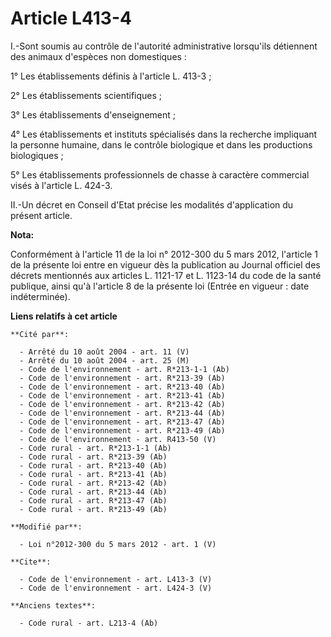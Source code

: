 # Article L413-4

I.-Sont soumis au contrôle de l'autorité administrative lorsqu'ils détiennent des animaux d'espèces non domestiques : 

1° Les établissements définis à l'article L. 413-3 ; 

2° Les établissements scientifiques ; 

3° Les établissements d'enseignement ; 

4° Les établissements et instituts spécialisés dans la recherche impliquant la personne humaine, dans le contrôle biologique
et dans les productions biologiques ; 

5° Les établissements professionnels de chasse à caractère commercial visés à l'article L. 424-3. 

II.-Un décret en Conseil d'Etat précise les modalités d'application du présent article.

**Nota:**

Conformément à l'article 11 de la loi n° 2012-300 du 5 mars 2012,   l'article 1 de la présente loi entre en vigueur dès la
publication au   Journal officiel des décrets mentionnés aux articles L. 1121-17 et L.   1123-14 du code de la santé
publique, ainsi qu'à l'article 8 de la   présente loi (Entrée en vigueur : date indéterminée).

**Liens relatifs à cet article**

	**Cité par**:

	  - Arrêté du 10 août 2004 - art. 11 (V)
	  - Arrêté du 10 août 2004 - art. 25 (M)
	  - Code de l'environnement - art. R*213-1-1 (Ab)
	  - Code de l'environnement - art. R*213-39 (Ab)
	  - Code de l'environnement - art. R*213-40 (Ab)
	  - Code de l'environnement - art. R*213-41 (Ab)
	  - Code de l'environnement - art. R*213-42 (Ab)
	  - Code de l'environnement - art. R*213-44 (Ab)
	  - Code de l'environnement - art. R*213-47 (Ab)
	  - Code de l'environnement - art. R*213-49 (Ab)
	  - Code de l'environnement - art. R413-50 (V)
	  - Code rural - art. R*213-1-1 (Ab)
	  - Code rural - art. R*213-39 (Ab)
	  - Code rural - art. R*213-40 (Ab)
	  - Code rural - art. R*213-41 (Ab)
	  - Code rural - art. R*213-42 (Ab)
	  - Code rural - art. R*213-44 (Ab)
	  - Code rural - art. R*213-47 (Ab)
	  - Code rural - art. R*213-49 (Ab)

	**Modifié par**:

	  - Loi n°2012-300 du 5 mars 2012 - art. 1 (V)

	**Cite**:

	  - Code de l'environnement - art. L413-3 (V)
	  - Code de l'environnement - art. L424-3 (V)

	**Anciens textes**:

	  - Code rural - art. L213-4 (Ab)
